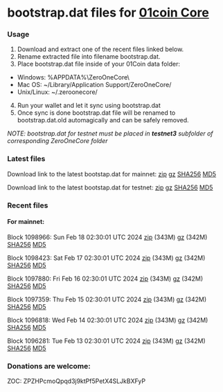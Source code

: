 # bootstrap.dat files for [01coin Core](https://01coin.io)

### Usage

1. Download and extract one of the recent files linked below.
2. Rename extracted file into filename bootstrap.dat.
3. Place bootstrap.dat file inside of your 01Coin data folder:
 - Windows: %APPDATA%\ZeroOneCore\
 - Mac OS: ~/Library/Application Support/ZeroOneCore/
 - Unix/Linux: ~/.zeroonecore/
4. Run your wallet and let it sync using bootstrap.dat
5. Once sync is done bootstrap.dat file will be renamed to bootstrap.dat.old automagically and can be safely removed.

_NOTE: bootstrap.dat for testnet must be placed in **testnet3** subfolder of corresponding ZeroOneCore folder_

### Latest files
Download link to the latest bootstap.dat for mainnet: [zip](https://files.01coin.io/mainnet/bootstrap.dat.zip) [gz](https://files.01coin.io/mainnet/bootstrap.dat.tar.gz) [SHA256](https://files.01coin.io/mainnet/sha256.txt) [MD5](https://files.01coin.io/mainnet/md5.txt)

Download link to the latest bootstap.dat for testnet: [zip](https://files.01coin.io/testnet/bootstrap.dat.zip) [gz](https://files.01coin.io/testnet/bootstrap.dat.tar.gz) [SHA256](https://files.01coin.io/testnet/sha256.txt) [MD5](https://files.01coin.io/testnet/md5.txt)

### Recent files

#### For mainnet:

Block 1098966: Sun Feb 18 02:30:01 UTC 2024 [zip](https://files.01coin.io/mainnet/2024-02-18/bootstrap.dat.zip) (343M) [gz](https://files.01coin.io/mainnet/2024-02-18/bootstrap.dat.tar.gz) (342M) [SHA256](https://files.01coin.io/mainnet/2024-02-18/sha256.txt) [MD5](https://files.01coin.io/mainnet/2024-02-18/md5.txt)

Block 1098423: Sat Feb 17 02:30:01 UTC 2024 [zip](https://files.01coin.io/mainnet/2024-02-17/bootstrap.dat.zip) (343M) [gz](https://files.01coin.io/mainnet/2024-02-17/bootstrap.dat.tar.gz) (342M) [SHA256](https://files.01coin.io/mainnet/2024-02-17/sha256.txt) [MD5](https://files.01coin.io/mainnet/2024-02-17/md5.txt)

Block 1097880: Fri Feb 16 02:30:01 UTC 2024 [zip](https://files.01coin.io/mainnet/2024-02-16/bootstrap.dat.zip) (343M) [gz](https://files.01coin.io/mainnet/2024-02-16/bootstrap.dat.tar.gz) (342M) [SHA256](https://files.01coin.io/mainnet/2024-02-16/sha256.txt) [MD5](https://files.01coin.io/mainnet/2024-02-16/md5.txt)

Block 1097359: Thu Feb 15 02:30:01 UTC 2024 [zip](https://files.01coin.io/mainnet/2024-02-15/bootstrap.dat.zip) (343M) [gz](https://files.01coin.io/mainnet/2024-02-15/bootstrap.dat.tar.gz) (342M) [SHA256](https://files.01coin.io/mainnet/2024-02-15/sha256.txt) [MD5](https://files.01coin.io/mainnet/2024-02-15/md5.txt)

Block 1096818: Wed Feb 14 02:30:01 UTC 2024 [zip](https://files.01coin.io/mainnet/2024-02-14/bootstrap.dat.zip) (343M) [gz](https://files.01coin.io/mainnet/2024-02-14/bootstrap.dat.tar.gz) (342M) [SHA256](https://files.01coin.io/mainnet/2024-02-14/sha256.txt) [MD5](https://files.01coin.io/mainnet/2024-02-14/md5.txt)

Block 1096281: Tue Feb 13 02:30:01 UTC 2024 [zip](https://files.01coin.io/mainnet/2024-02-13/bootstrap.dat.zip) (343M) [gz](https://files.01coin.io/mainnet/2024-02-13/bootstrap.dat.tar.gz) (342M) [SHA256](https://files.01coin.io/mainnet/2024-02-13/sha256.txt) [MD5](https://files.01coin.io/mainnet/2024-02-13/md5.txt)


### Donations are welcome:

ZOC: ZPZHPcmoQpqd3j9ktPf5PetX4SLJkBXFyP
